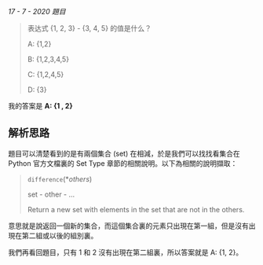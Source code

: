*17 - 7 - 2020 題目*

> 表达式 {1, 2, 3} - {3, 4, 5} 的值是什么？
>
> A: {1,2}
>
> B: {1,2,3,4,5}
>
> C: {1,2,4,5}
>
> D: {3}



我的答案是 **A: {1 , 2}**

## 解析思路

題目可以清楚看到的是有兩個集合 (set) 在相減，於是我們可以找找看集合在 Python 官方文檔裏的 Set Type 章節的相關說明。以下為相關的說明擷取：

> `difference`(**others*)
>
> 
> set - other - ...
> 
>
> Return a new set with elements in the set that are not in the others.

意思就是說返回一個新的集合，而這個集合裏的元素只出現在第一組，但是沒有出現在第二組或以後的組別裏。

我們再看回題目，只有 1 和 2 沒有出現在第二組裏，所以答案就是 A: {1, 2}。
